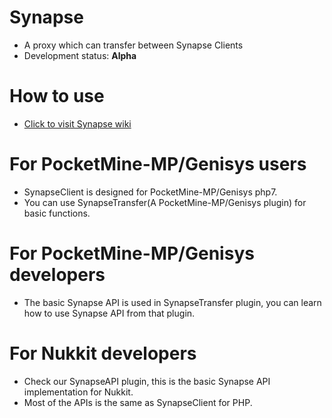 # Synapse
* A proxy which can transfer between Synapse Clients
* Development status: **Alpha**
# How to use
* [Click to visit Synapse wiki](https://github.com/iTXTech/Synapse/wiki)
# For PocketMine-MP/Genisys users
* SynapseClient is designed for PocketMine-MP/Genisys php7.
* You can use SynapseTransfer(A PocketMine-MP/Genisys plugin) for basic functions.
# For PocketMine-MP/Genisys developers
* The basic Synapse API is used in SynapseTransfer plugin, you can learn how to use Synapse API from that plugin.
# For Nukkit developers
* Check our SynapseAPI plugin, this is the basic Synapse API implementation for Nukkit.
* Most of the APIs is the same as SynapseClient for PHP.